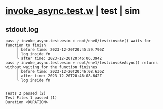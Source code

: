 # [invoke_async.test.w](../../../../../../examples/tests/sdk_tests/function/invoke_async.test.w) | test | sim

## stdout.log
```log
pass ┌ invoke_async.test.wsim » root/env0/test:invoke() waits for function to finish                          
     │ before time: 2023-12-20T20:45:59.796Z
     │ log inside fn
     └ after time: 2023-12-20T20:46:06.394Z
pass ┌ invoke_async.test.wsim » root/env1/test:invokeAsync() returns without waiting for the function finishes
     │ before time: 2023-12-20T20:46:08.636Z
     │ after time: 2023-12-20T20:46:08.642Z
     └ log inside fn
 
 
Tests 2 passed (2)
Test Files 1 passed (1)
Duration <DURATION>
```

